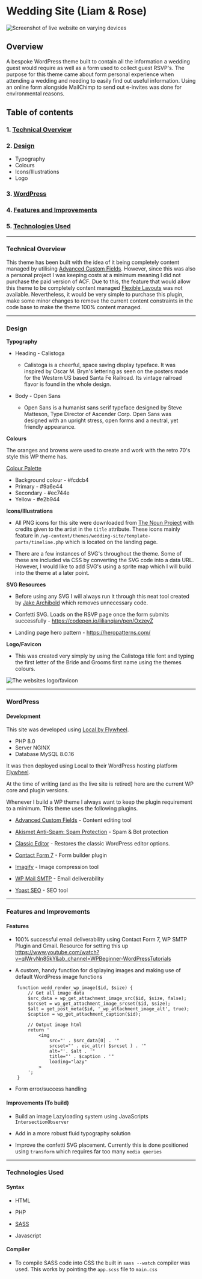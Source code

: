 # Wedding Site (Liam & Rose)

![Screenshot of live website on varying devices](screenshots/live-site.png)

## Overview

A bespoke WordPress theme built to contain all the information a wedding guest would require as well as a form used to collect guest RSVP's. The purpose for this theme came about form personal experience when attending a wedding and needing to easily find out useful information. Using an online form alongside MailChimp to send out e-invites was done for environmental reasons.

## Table of contents

### 1. [Technical Overview](#technical-overview)

### 2. [Design](#design)

-   Typography
-   Colours
-   Icons/Illustrations
-   Logo

### 3. [WordPress](#wordpress)

### 4. [Features and Improvements](#features-and-improvements)

### 5. [Technologies Used](#technologies-used)

---

### Technical Overview

This theme has been built with the idea of it being completely content managed by utilising [Advanced Custom Fields](https://www.advancedcustomfields.com/). However, since this was also a personal project I was keeping costs at a minimum meaning I did not purchase the paid version of ACF. Due to this, the feature that would allow this theme to be completely content managed [Flexible Layouts](https://www.advancedcustomfields.com/resources/building-layouts-with-the-flexible-content-field-in-a-theme/) was not available. Nevertheless, it would be very simple to purchase this plugin, make some minor changes to remove the current content constraints in the code base to make the theme 100% content managed.

---

### Design

**Typography**

-   Heading - Calistoga

    -   Calistoga is a cheerful, space saving display typeface. It was inspired by Oscar M. Bryn's lettering as seen on the posters made for the Western US based Santa Fe Railroad. Its vintage railroad flavor is found in the whole design.

-   Body - Open Sans

    -   Open Sans is a humanist sans serif typeface designed by Steve Matteson, Type Director of Ascender Corp. Open Sans was designed with an upright stress, open forms and a neutral, yet friendly appearance.

**Colours**

The oranges and browns were used to create and work with the retro 70's style this WP theme has.

[Colour Palette](https://colorswall.com/palette/88808)

-   Background colour - #fcdcb4
-   Primary - #9a6e44
-   Secondary - #ec744e
-   Yellow - #e2b944

**Icons/Illustrations**

-   All PNG icons for this site were downloaded from [The Noun Project](https://thenounproject.com/) with credits given to the artist in the `title` attribute. These icons mainly feature in `/wp-content/themes/wedding-site/template-parts/timeline.php` which is located on the landing page.

-   There are a few instances of SVG's throughout the theme. Some of these are included via CSS by converting the SVG code into a data URL. However, I would like to add SVG's using a sprite map which I will build into the theme at a later point.

**SVG Resources**

-   Before using any SVG I will always run it through this neat tool created by [Jake Archibold](https://jakearchibald.github.io/svgomg/) which removes unnecessary code.

-   Confetti SVG. Loads on the RSVP page once the form submits successfully - https://codepen.io/lilianqian/pen/OxzeyZ

-   Landing page hero pattern - https://heropatterns.com/

**Logo/Favicon**

-   This was created very simply by using the Calistoga title font and typing the first letter of the Bride and Grooms first name using the themes colours.

![The websites logo/favicon](screenshots/logo.png)

---

### WordPress

#### Development

This site was developed using [Local by Flywheel](https://localwp.com/).

-   PHP 8.0
-   Server NGINX
-   Database MySQL 8.0.16

It was then deployed using Local to their WordPress hosting platform [Flywheel](https://getflywheel.com/).

At the time of writing (and as the live site is retired) here are the current WP core and plugin versions.

Whenever I build a WP theme I always want to keep the plugin requirement to a minimum. This theme uses the following plugins.

-   [Advanced Custom Fields](https://www.advancedcustomfields.com/) - Content editing tool

-   [Akismet Anti-Spam: Spam Protection](https://akismet.com/) - Spam & Bot protection

-   [Classic Editor](https://wordpress.org/plugins/classic-editor/) - Restores the classic WordPress editor options.

-   [Contact Form 7](https://contactform7.com/) - Form builder plugin

-   [Imagify](https://imagify.io/) - Image compression tool

-   [WP Mail SMTP](https://wordpress.org/plugins/wp-mail-smtp/) - Email deliverability

-   [Yoast SEO](https://yoast.com/) - SEO tool

---

### Features and Improvements

#### Features

-   100% successful email deliverability using Contact Form 7, WP SMTP Plugin and Gmail. Resource for setting this up https://www.youtube.com/watch?v=qlWrvNn85kY&ab_channel=WPBeginner-WordPressTutorials

-   A custom, handy function for displaying images and making use of default WordPress image functions

```
    function wedd_render_wp_image($id, $size) {
        // Get all image data
        $src_data = wp_get_attachment_image_src($id, $size, false);
        $srcset = wp_get_attachment_image_srcset($id, $size);
        $alt = get_post_meta($id, '_wp_attachment_image_alt', true);
        $caption = wp_get_attachment_caption($id);

        // Output image html
        return '
            <img
                src="' . $src_data[0] . '"
                srcset="' . esc_attr( $srcset ) . '"
                alt="'. $alt . '"
                title="' . $caption . '"
                loading="lazy"
            >
        ';
    }
```

-   Form error/success handling

#### Improvements (To build)

-   Build an image Lazyloading system using JavaScripts `IntersectionObserver`

-   Add in a more robust fluid typography solution

-   Improve the confetti SVG placement. Currently this is done positioned using `transform` which requires far too many `media queries`

---

### Technologies Used

#### Syntax

-   HTML

-   PHP

-   [SASS](https://sass-lang.com/)

-   Javascript

#### Compiler

-   To compile SASS code into CSS the built in `sass --watch` compiler was used. This works by pointing the `app.scss` file to `main.css`
